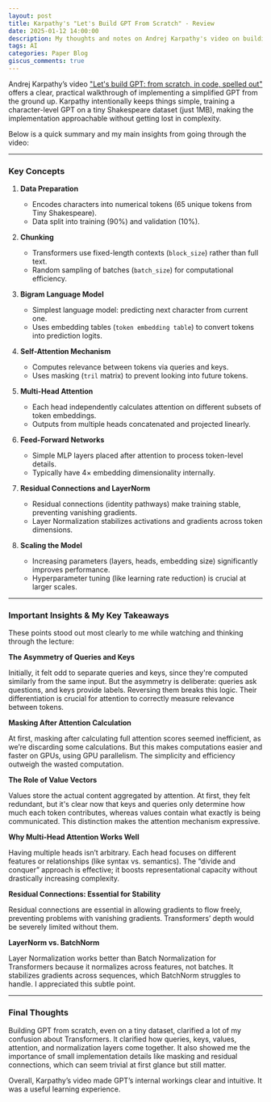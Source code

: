 ```yaml
---
layout: post
title: Karpathy's "Let's Build GPT From Scratch" - Review
date: 2025-01-12 14:00:00
description: My thoughts and notes on Andrej Karpathy's video on building GPT from scratch
tags: AI
categories: Paper Blog
giscus_comments: true
---
```


Andrej Karpathy’s video ["Let's build GPT: from scratch, in code, spelled out"](https://www.youtube.com/watch?v=kCc8FmEb1nY) offers a clear, practical walkthrough of implementing a simplified GPT from the ground up. Karpathy intentionally keeps things simple, training a character-level GPT on a tiny Shakespeare dataset (just 1MB), making the implementation approachable without getting lost in complexity.

Below is a quick summary and my main insights from going through the video:

---

### Key Concepts

1. **Data Preparation**
   - Encodes characters into numerical tokens (65 unique tokens from Tiny Shakespeare).
   - Data split into training (90%) and validation (10%).

2. **Chunking**
   - Transformers use fixed-length contexts (`block_size`) rather than full text.
   - Random sampling of batches (`batch_size`) for computational efficiency.

3. **Bigram Language Model**
   - Simplest language model: predicting next character from current one.
   - Uses embedding tables (`token embedding table`) to convert tokens into prediction logits.

3. **Self-Attention Mechanism**
   - Computes relevance between tokens via queries and keys.
   - Uses masking (`tril` matrix) to prevent looking into future tokens.

4. **Multi-Head Attention**
   - Each head independently calculates attention on different subsets of token embeddings.
   - Outputs from multiple heads concatenated and projected linearly.

5. **Feed-Forward Networks**
   - Simple MLP layers placed after attention to process token-level details.
   - Typically have 4× embedding dimensionality internally.

5. **Residual Connections and LayerNorm**
   - Residual connections (identity pathways) make training stable, preventing vanishing gradients.
   - Layer Normalization stabilizes activations and gradients across token dimensions.

6. **Scaling the Model**
   - Increasing parameters (layers, heads, embedding size) significantly improves performance.
   - Hyperparameter tuning (like learning rate reduction) is crucial at larger scales.

---

### Important Insights & My Key Takeaways

These points stood out most clearly to me while watching and thinking through the lecture:

**The Asymmetry of Queries and Keys**

Initially, it felt odd to separate queries and keys, since they're computed similarly from the same input. But the asymmetry is deliberate: queries ask questions, and keys provide labels. Reversing them breaks this logic. Their differentiation is crucial for attention to correctly measure relevance between tokens.

**Masking After Attention Calculation**

At first, masking after calculating full attention scores seemed inefficient, as we’re discarding some calculations. But this makes computations easier and faster on GPUs, using GPU parallelism. The simplicity and efficiency outweigh the wasted computation.

**The Role of Value Vectors**

Values store the actual content aggregated by attention. At first, they felt redundant, but it's clear now that keys and queries only determine how much each token contributes, whereas values contain what exactly is being communicated. This distinction makes the attention mechanism expressive.

**Why Multi-Head Attention Works Well**

Having multiple heads isn’t arbitrary. Each head focuses on different features or relationships (like syntax vs. semantics). The “divide and conquer” approach is effective; it boosts representational capacity without drastically increasing complexity.

**Residual Connections: Essential for Stability**

Residual connections are essential in allowing gradients to flow freely, preventing problems with vanishing gradients. Transformers’ depth would be severely limited without them.

**LayerNorm vs. BatchNorm**

Layer Normalization works better than Batch Normalization for Transformers because it normalizes across features, not batches. It stabilizes gradients across sequences, which BatchNorm struggles to handle. I appreciated this subtle point.

---

### Final Thoughts

Building GPT from scratch, even on a tiny dataset, clarified a lot of my confusion about Transformers. It clarified how queries, keys, values, attention, and normalization layers come together. It also showed me the importance of small implementation details like masking and residual connections, which can seem trivial at first glance but still matter.

Overall, Karpathy’s video made GPT’s internal workings clear and intuitive. It was a useful learning experience.
